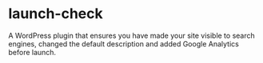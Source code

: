 launch-check
============

A WordPress plugin that ensures you have made your site visible to search engines, changed the default description and added Google Analytics before launch.
